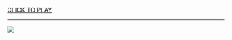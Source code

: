 
<a href="https://premium76.site?title=dodge_game_unblocked&ref=13M">CLICK TO PLAY</a></h3>
<hr>

<a href="https://premium76.site?title=dodge_game_unblocked&ref=13M"><img src="https://clearcache.store/games.png"></a>


